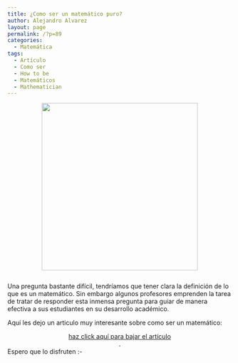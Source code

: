 ```yaml
---
title: ¿Como ser un matemático puro?
author: Alejandro Alvarez
layout: page
permalink: /?p=89
categories:
  - Matemática
tags:
  - Artículo
  - Como ser
  - How to be
  - Matemáticos
  - Mathematician
---
```

<a href="http://www.math.kent.edu/%7Esather/PHOTOS/math20.gif" onblur="try {parent.deselectBloggerImageGracefully();} catch(e) {}"><img style="margin: 0px auto 10px; display: block; text-align: center; cursor: pointer; width: 350px; height: 376px;" src="http://www.math.kent.edu/%7Esather/PHOTOS/math20.gif" border="0" alt="" /></a>  
Una pregunta bastante difícil, tendríamos que tener clara la definición de lo que es un matemático. Sin embargo algunos profesores emprenden la tarea de tratar de responder esta inmensa pregunta para guiar de manera efectiva a sus estudiantes en su desarrollo académico.

Aquí les dejo un articulo muy interesante sobre como ser un matemático:

<div style="text-align: center;">
  <a href="http://hk.geocities.com/mathphyweb/puremath.pdf">haz click aquí para bajar el artículo</a>
</div>

<div style="text-align: center;">
  .
</div>

<div style="text-align: center;">
  <div style="text-align: left;">
    Espero que lo disfruten <img src="http://proyectociencia.org/blog/wp-includes/images/smilies/simple-smile.png" alt=":-)" class="wp-smiley" style="height: 1em; max-height: 1em;" />
  </div>
</div>
